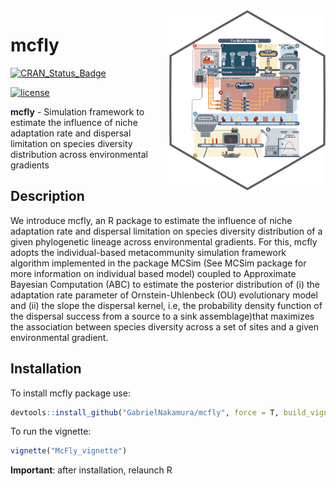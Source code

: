 
<img src="man/figures/logo_mcfly.png" alt="package logo with a hypothetical machine" width="250px" align="right"/>

# mcfly

[![CRAN_Status_Badge](https://www.r-pkg.org/badges/version/mcfly)](https://cran.r-project.org/package=mcfly)

[![license](https://img.shields.io/github/license/mashape/apistatus.svg)](https://choosealicense.com/licenses/mit/)

**mcfly** - Simulation framework to estimate the influence of niche
adaptation rate and dispersal limitation on species diversity
distribution across environmental gradients

## Description

We introduce mcfly, an R package to estimate the influence of niche
adaptation rate and dispersal limitation on species diversity
distribution of a given phylogenetic lineage across environmental
gradients. For this, mcfly adopts the individual-based metacommunity
simulation framework algorithm implemented in the package MCSim (See
MCSim package for more information on individual based model) coupled to
Approximate Bayesian Computation (ABC) to estimate the posterior
distribution of (i) the adaptation rate parameter of Ornstein-Uhlenbeck
(OU) evolutionary model and (ii) the slope the dispersal kernel, i.e,
the probability density function of the dispersal success from a source
to a sink assemblage)that maximizes the association between species
diversity across a set of sites and a given environmental gradient.

## Installation

To install mcfly package use:

``` r
devtools::install_github("GabrielNakamura/mcfly", force = T, build_vignettes = T)
```

To run the vignette:

``` r
vignette("McFly_vignette")
```

**Important**: after installation, relaunch R
